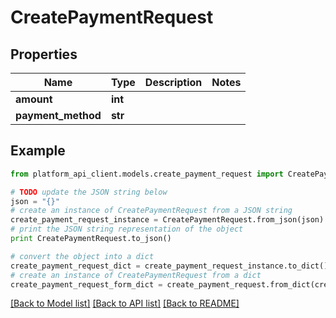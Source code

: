 # CreatePaymentRequest


## Properties

Name | Type | Description | Notes
------------ | ------------- | ------------- | -------------
**amount** | **int** |  | 
**payment_method** | **str** |  | 

## Example

```python
from platform_api_client.models.create_payment_request import CreatePaymentRequest

# TODO update the JSON string below
json = "{}"
# create an instance of CreatePaymentRequest from a JSON string
create_payment_request_instance = CreatePaymentRequest.from_json(json)
# print the JSON string representation of the object
print CreatePaymentRequest.to_json()

# convert the object into a dict
create_payment_request_dict = create_payment_request_instance.to_dict()
# create an instance of CreatePaymentRequest from a dict
create_payment_request_form_dict = create_payment_request.from_dict(create_payment_request_dict)
```
[[Back to Model list]](../README.md#documentation-for-models) [[Back to API list]](../README.md#documentation-for-api-endpoints) [[Back to README]](../README.md)


